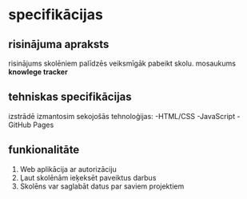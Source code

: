 # specifikācijas

## risinājuma apraksts
risinājums skolēniem palīdzēs veiksmīgāk pabeikt skolu. mosaukums
**knowlege tracker**

## tehniskas specifikācijas
izstrādē izmantosim sekojošās tehnoloģijas:
-HTML/CSS
-JavaScript
-GitHub Pages

## funkionalitāte
1. Web aplikācija ar autorizāciju
2. Ļaut skolēnām ieķeksēt paveiktus darbus
3. Skolēns var saglabāt datus par saviem projektiem
